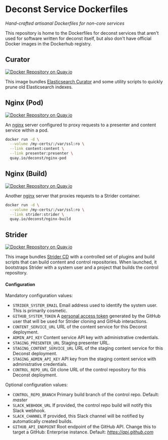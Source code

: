 # Deconst Service Dockerfiles

*Hand-crafted artisanal Dockerfiles for non-core services*

This repository is home to the Dockerfiles for deconst services that aren't used for software written for deconst itself, but also don't have official Docker images in the Dockerhub registry.

## Curator

[![Docker Repository on Quay.io](https://quay.io/repository/deconst/curator/status "Docker Repository on Quay.io")](https://quay.io/repository/deconst/curator)

This image bundles [Elasticsearch Curator](https://www.elastic.co/guide/en/elasticsearch/client/curator/current/index.html) and some utility scripts to quickly prune old Elasticsearch indexes.

## Nginx (Pod)

[![Docker Repository on Quay.io](https://quay.io/repository/deconst/nginx-pod/status "Docker Repository on Quay.io")](https://quay.io/repository/deconst/nginx-pod)

An [nginx](http://nginx.org/en/docs/) server configured to proxy requests to a presenter and content service within a pod.

```bash
docker run -d \
  --volume /my-certs/:/var/ssl:ro \
  --link content:content \
  --link presenter:presenter \
  quay.io/deconst/nginx-pod
```

## Nginx (Build)

[![Docker Repository on Quay.io](https://quay.io/repository/deconst/nginx-build/status "Docker Repository on Quay.io")](https://quay.io/repository/deconst/nginx-build)

Another [nginx](http://nginx.org/en/docs/) server that proxies requests to a Strider container.

```bash
docker run -d \
  --volume /my-certs/:/var/ssl:ro \
  --link strider:strider \
  quay.io/deconst/nginx-build
```

## Strider

[![Docker Repository on Quay.io](https://quay.io/repository/deconst/strider/status "Docker Repository on Quay.io")](https://quay.io/repository/deconst/strider)

This image bundles [Strider CD](https://github.com/Strider-CD/strider) with a controlled set of plugins and build scripts that can build content and control repositories. When launched, it bootstraps Strider with a system user and a project that builds the control repository.

#### Configuration

Mandatory configuration values:

* `STRIDER_SYSTEM_EMAIL` Email address used to identify the system user. This is primarily cosmetic.
* `GITHUB_SYSTEM_TOKEN` A [personal access token](https://github.com/settings/tokens) generated by the GitHub user that will be used for Strider cloning and GitHub interactions.
* `CONTENT_SERVICE_URL` URL of the content service for this Deconst deployment.
* `ADMIN_API_KEY` Content service API key with administrative credentials.
* `STAGING_PRESENTER_URL` Staging presenter URL.
* `STAGING_CONTENT_SERVICE_URL` URL of the staging content service for this Deconst deployment.
* `STAGING_ADMIN_API_KEY` API key from the staging content service with administrative credentials.
* `CONTROL_REPO_URL` Git clone URL of the control repository for this Deconst deployment.

Optional configuration values:

* `CONTROL_REPO_BRANCH` Primary build branch of the control repo. Default: *master*
* `SLACK_WEBHOOK_URL` If provided, the control repo build will notify this Slack webhook.
* `SLACK_CHANNEL` If provided, this Slack channel will be notified by automatically created builds.
* `GITHUB_API_ENDPOINT` Root endpoint of the GitHub API. Change this to target a GitHub: Enterprise instance. Default: *https://api.github.com*
